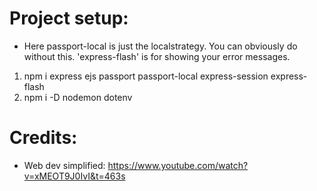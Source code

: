 

# Project setup:
- Here passport-local is just the localstrategy. You can obviously
  do without this. 'express-flash' is for showing your error messages.
1. npm i express ejs passport passport-local express-session express-flash
2. npm i -D nodemon dotenv

# Credits:
- Web dev simplified: https://www.youtube.com/watch?v=xMEOT9J0IvI&t=463s